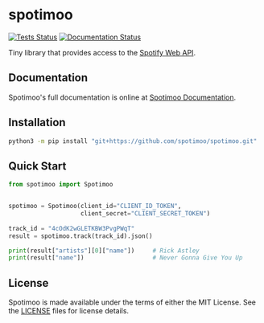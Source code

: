 spotimoo
========

[![Tests Status][TestStatusImageLink]][TestStatusLink] [![Documentation Status][DocsStatusLink]][DocsStatusImageLink]

Tiny library that provides access to the [Spotify Web API][SpotifyWebAPI].

Documentation
-------------

Spotimoo's full documentation is online at [Spotimoo Documentation][SpotimooDocumentation].

Installation
------------

```sh
python3 -m pip install "git+https://github.com/spotimoo/spotimoo.git"
```

Quick Start
-----------

```python
from spotimoo import Spotimoo


spotimoo = Spotimoo(client_id="CLIENT_ID_TOKEN",
                    client_secret="CLIENT_SECRET_TOKEN")
    
track_id = "4cOdK2wGLETKBW3PvgPWqT"
result = spotimoo.track(track_id).json()

print(result["artists"][0]["name"])     # Rick Astley
print(result["name"])                   # Never Gonna Give You Up
```

License
-------

Spotimoo is made available under the terms of either the MIT License. See the
[LICENSE][License] files for license details.

[TestStatusImageLink]: https://github.com/spotimoo/spotimoo/actions/workflows/tests.yml/badge.svg
[TestStatusLink]: https://github.com/spotimoo/spotimoo/actions/workflows/tests.yml
[DocsStatusLink]: https://readthedocs.org/projects/spotimoo/badge/?version=latest
[DocsStatusImageLink]: https://spotimoo.readthedocs.io/en/latest/?badge=latest
[SpotifyWebAPI]: https://developer.spotify.com/documentation/web-api
[SpotimooDocumentation]: https://spotimoo.readthedocs.io/en/latest/
[License]: ./LICENSE
